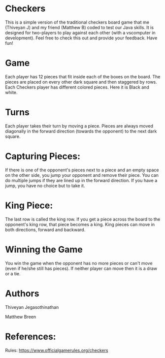 # Checkers
This is a simple version of the traditional checkers board game that me (Thiveyan J) and my friend (Matthew B) coded to test our Java skills.
It is designed for two-players to play against each other (with a vscomputer in development). Feel free to check this out and provide your feedback. Have fun!
# Game
Each player has 12 pieces that fit inside each of the boxes on the board. The pieces are placed on every other dark square and then staggered by rows.
Each Checkers player has different colored pieces. Here it is Black and white.
# Turns 
Each player takes their turn by moving a piece. Pieces are always moved diagonally in the forward direction (towards the opponent) to the next dark square.
# Capturing Pieces:
If there is one of the opponent's pieces next to a piece and an empty space on the other side, you jump your opponent and remove their piece. You can do multiple jumps if they are lined up in the forward direction. If you have a jump, you have no choice but to take it.
# King Piece:
The last row is called the king row. If you get a piece across the board to the opponent's king row, that piece becomes a king. King pieces can move in both directions, forward and backward. 
# Winning the Game 
You win the game when the opponent has no more pieces or can't move (even if he/she still has pieces). If neither player can move then it is a draw or a tie.
# Authors
Thiveyan Jegasothinathan

Matthew Breen 
# References:
Rules: https://www.officialgamerules.org/checkers



